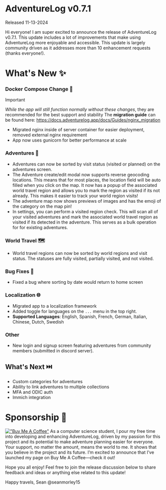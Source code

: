 # AdventureLog v0.7.1

Released 11-13-2024

Hi everyone! I am super excited to announce the release of AdventureLog v0.7.1. This update includes a lot of improvements that make using AdventureLog more enjoyable and accessible. This update is largely community driven as it addresses more than 10 enhancement requests (thanks everyone!).

# What's New ✨

### Docker Compose Change 🐋

> [!IMPORTANT]  
> _While the app will still function normally without these changes_, they are recommended for the best support and stability
> The **migration guide** can be found here: https://docs.adventurelog.app/docs/Guides/nginx_migration

- Migrated nginx inside of server container for easier deployment, removed external nginx requirement
- App now uses gunicorn for better performance at scale

### Adventures 📍

- Adventures can now be sorted by visit status (visited or planned) on the adventures screen.
- The Adventure create/edit modal now supports reverse geocoding locations. This means that for most places, the location field will be auto filled when you click on the map. It now has a popup of the associated world travel region and allows you to mark the region as visited if its not already. This makes it easier to track your world region visits!
- The adventure map now shows previews of images and has the emoji of the category on the map pin!
- In settings, you can perform a visited region check. This will scan all of your visited adventures and mark the associated world travel region as visited if its detected in the adventure. This serves as a bulk operation for for existing adventures.

### World Travel 🗺️

- World travel regions can now be sorted by world regions and visit status. The statuses are fully visited, partially visited, and not visited.

### Bug Fixes 🐛

- Fixed a bug where sorting by date would return to home screen

### Localization 🌐

- Migrated app to a localization framework
- Added toggle for languages on the `...` menu in the top right.
- **Supported Languages**: English, Spanish, French, German, Italian, Chinese, Dutch, Swedish

### Other

- New login and signup screen featuring adventures from community members (submitted in discord server).

## What's Next ⏭️

- Custom categories for adventures
- Ability to link adventures to multiple collections
- MFA and ODIC auth
- Immich integration

# Sponsorship 💖

[!["Buy Me A Coffee"](https://www.buymeacoffee.com/assets/img/custom_images/orange_img.png)](https://www.buymeacoffee.com/seanmorley15)
As a computer science student, I pour my free time into developing and enhancing AdventureLog, driven by my passion for this project and its potential to make adventure planning easier for everyone. Your support, no matter the amount, means the world to me. It shows that you believe in the project and its future. I’m excited to announce that I’ve launched my page on Buy Me A Coffee—check it out!

Hope you all enjoy!
Feel free to join the release discussion below to share feedback and ideas or anything else related to this update!

Happy travels,
Sean @seanmorley15
